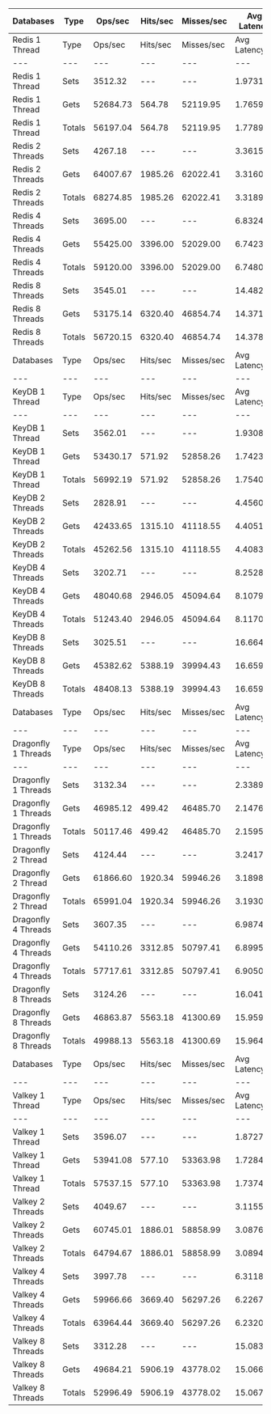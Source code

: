 | Databases | Type | Ops/sec | Hits/sec | Misses/sec | Avg Latency | p50 Latency | p99 Latency | p99.9 Latency | KB/sec |
| --- | --- | --- | --- | --- | --- | --- | --- | --- | --- |
| Redis 1 Thread | Type | Ops/sec | Hits/sec | Misses/sec | Avg Latency | p50 Latency | p99 Latency | p99.9 Latency | KB/sec |
| --- | --- | --- | --- | --- | --- | --- | --- | --- | --- |
Redis 1 Thread | Sets | 3512.32 | --- | --- | 1.97317 | 1.67900 | 6.07900 | 30.97500 | 3676.93 |
Redis 1 Thread | Gets | 52684.73 | 564.78 | 52119.95 | 1.76596 | 1.67100 | 4.28700 | 7.83900 | 2573.18 |
Redis 1 Thread | Totals | 56197.04 | 564.78 | 52119.95 | 1.77891 | 1.67100 | 4.31900 | 8.57500 | 6250.11 |
Redis 2 Threads | Sets | 4267.18 | --- | --- | 3.36151 | 3.13500 | 8.95900 | 14.01500 | 4467.17 |
Redis 2 Threads | Gets | 64007.67 | 1985.26 | 62022.41 | 3.31606 | 3.11900 | 8.25500 | 14.01500 | 4430.37 |
Redis 2 Threads | Totals | 68274.85 | 1985.26 | 62022.41 | 3.31890 | 3.11900 | 8.31900 | 14.01500 | 8897.54 |
Redis 4 Threads | Sets | 3695.00 | --- | --- | 6.83245 | 6.30300 | 17.91900 | 25.85500 | 3868.18 |
Redis 4 Threads | Gets | 55425.00 | 3396.00 | 52029.00 | 6.74238 | 6.23900 | 17.15100 | 25.47100 | 5519.80 |
Redis 4 Threads | Totals | 59120.00 | 3396.00 | 52029.00 | 6.74801 | 6.23900 | 17.27900 | 25.59900 | 9387.97 |
Redis 8 Threads | Sets | 3545.01 | --- | --- | 14.48269 | 13.31100 | 40.19100 | 69.63100 | 3711.16 |
Redis 8 Threads | Gets | 53175.14 | 6320.40 | 46854.74 | 14.37180 | 13.31100 | 40.70300 | 69.63100 | 8369.94 |
Redis 8 Threads | Totals | 56720.15 | 6320.40 | 46854.74 | 14.37873 | 13.31100 | 40.70300 | 69.63100 | 12081.10 |
| Databases | Type | Ops/sec | Hits/sec | Misses/sec | Avg Latency | p50 Latency | p99 Latency | p99.9 Latency | KB/sec |
| --- | --- | --- | --- | --- | --- | --- | --- | --- | --- |
| KeyDB 1 Thread | Type | Ops/sec | Hits/sec | Misses/sec | Avg Latency | p50 Latency | p99 Latency | p99.9 Latency | KB/sec |
| --- | --- | --- | --- | --- | --- | --- | --- | --- | --- |
KeyDB 1 Thread | Sets | 3562.01 | --- | --- | 1.93082 | 1.72700 | 5.21500 | 33.53500 | 3728.96 |
KeyDB 1 Thread | Gets | 53430.17 | 571.92 | 52858.26 | 1.74230 | 1.71100 | 3.71100 | 7.96700 | 2608.73 |
KeyDB 1 Thread | Totals | 56992.19 | 571.92 | 52858.26 | 1.75408 | 1.71100 | 3.74300 | 9.79100 | 6337.68 |
KeyDB 2 Threads | Sets | 2828.91 | --- | --- | 4.45604 | 3.58300 | 16.76700 | 25.72700 | 2961.50 |
KeyDB 2 Threads | Gets | 42433.65 | 1315.10 | 41118.55 | 4.40516 | 3.56700 | 16.12700 | 25.34300 | 2936.07 |
KeyDB 2 Threads | Totals | 45262.56 | 1315.10 | 41118.55 | 4.40834 | 3.56700 | 16.12700 | 25.34300 | 5897.57 |
KeyDB 4 Threads | Sets | 3202.71 | --- | --- | 8.25289 | 7.58300 | 22.27100 | 33.79100 | 3352.82 |
KeyDB 4 Threads | Gets | 48040.68 | 2946.05 | 45094.64 | 8.10794 | 7.48700 | 20.99100 | 30.71900 | 4786.90 |
KeyDB 4 Threads | Totals | 51243.40 | 2946.05 | 45094.64 | 8.11700 | 7.51900 | 20.99100 | 30.84700 | 8139.71 |
KeyDB 8 Threads | Sets | 3025.51 | --- | --- | 16.66480 | 15.48700 | 45.56700 | 68.09500 | 3167.31 |
KeyDB 8 Threads | Gets | 45382.62 | 5388.19 | 39994.43 | 16.65947 | 15.48700 | 45.82300 | 68.60700 | 7137.36 |
KeyDB 8 Threads | Totals | 48408.13 | 5388.19 | 39994.43 | 16.65981 | 15.48700 | 45.82300 | 68.60700 | 10304.67 |
| Databases | Type | Ops/sec | Hits/sec | Misses/sec | Avg Latency | p50 Latency | p99 Latency | p99.9 Latency | KB/sec |
| --- | --- | --- | --- | --- | --- | --- | --- | --- | --- |
| Dragonfly 1 Threads | Type | Ops/sec | Hits/sec | Misses/sec | Avg Latency | p50 Latency | p99 Latency | p99.9 Latency | KB/sec |
| --- | --- | --- | --- | --- | --- | --- | --- | --- | --- |
Dragonfly 1 Threads | Sets | 3132.34 | --- | --- | 2.33894 | 1.83100 | 6.23900 | 34.55900 | 3279.15 |
Dragonfly 1 Threads | Gets | 46985.12 | 499.42 | 46485.70 | 2.14763 | 1.83100 | 5.18300 | 8.51100 | 2290.53 |
Dragonfly 1 Threads | Totals | 50117.46 | 499.42 | 46485.70 | 2.15959 | 1.83100 | 5.21500 | 10.04700 | 5569.67 |
Dragonfly 2 Thread | Sets | 4124.44 | --- | --- | 3.24172 | 2.79900 | 11.13500 | 16.76700 | 4317.74 |
Dragonfly 2 Thread | Gets | 61866.60 | 1920.34 | 59946.26 | 3.18981 | 2.75100 | 10.68700 | 16.89500 | 4283.66 |
Dragonfly 2 Thread | Totals | 65991.04 | 1920.34 | 59946.26 | 3.19305 | 2.75100 | 10.75100 | 16.76700 | 8601.41 |
Dragonfly 4 Threads | Sets | 3607.35 | --- | --- | 6.98747 | 6.46300 | 19.19900 | 28.15900 | 3776.42 |
Dragonfly 4 Threads | Gets | 54110.26 | 3312.85 | 50797.41 | 6.89953 | 6.39900 | 18.04700 | 26.11100 | 5386.25 |
Dragonfly 4 Threads | Totals | 57717.61 | 3312.85 | 50797.41 | 6.90503 | 6.39900 | 18.04700 | 26.23900 | 9162.67 |
Dragonfly 8 Threads | Sets | 3124.26 | --- | --- | 16.04122 | 15.03900 | 47.61500 | 76.79900 | 3270.69 |
Dragonfly 8 Threads | Gets | 46863.87 | 5563.18 | 41300.69 | 15.95934 | 14.97500 | 46.07900 | 77.31100 | 7369.44 |
Dragonfly 8 Threads | Totals | 49988.13 | 5563.18 | 41300.69 | 15.96446 | 14.97500 | 46.07900 | 77.31100 | 10640.12 |
| Databases | Type | Ops/sec | Hits/sec | Misses/sec | Avg Latency | p50 Latency | p99 Latency | p99.9 Latency | KB/sec |
| --- | --- | --- | --- | --- | --- | --- | --- | --- | --- |
| Valkey 1 Thread | Type | Ops/sec | Hits/sec | Misses/sec | Avg Latency | p50 Latency | p99 Latency | p99.9 Latency | KB/sec |
| --- | --- | --- | --- | --- | --- | --- | --- | --- | --- |
Valkey 1 Thread | Sets | 3596.07 | --- | --- | 1.87273 | 1.55900 | 4.76700 | 23.16700 | 3764.61 |
Valkey 1 Thread | Gets | 53941.08 | 577.10 | 53363.98 | 1.72843 | 1.55100 | 3.51900 | 7.71100 | 2633.38 |
Valkey 1 Thread | Totals | 57537.15 | 577.10 | 53363.98 | 1.73745 | 1.55100 | 3.55100 | 8.57500 | 6398.00 |
Valkey 2 Threads | Sets | 4049.67 | --- | --- | 3.11550 | 2.91100 | 8.09500 | 13.69500 | 4239.47 |
Valkey 2 Threads | Gets | 60745.01 | 1886.01 | 58858.99 | 3.08767 | 2.92700 | 7.64700 | 13.11900 | 4206.49 |
Valkey 2 Threads | Totals | 64794.67 | 1886.01 | 58858.99 | 3.08941 | 2.92700 | 7.67900 | 13.18300 | 8445.96 |
Valkey 4 Threads | Sets | 3997.78 | --- | --- | 6.31180 | 5.88700 | 15.74300 | 26.36700 | 4185.15 |
Valkey 4 Threads | Gets | 59966.66 | 3669.40 | 56297.26 | 6.22674 | 5.85500 | 14.97500 | 22.52700 | 5967.21 |
Valkey 4 Threads | Totals | 63964.44 | 3669.40 | 56297.26 | 6.23206 | 5.85500 | 15.03900 | 22.78300 | 10152.35 |
Valkey 8 Threads | Sets | 3312.28 | --- | --- | 15.08340 | 14.14300 | 40.19100 | 69.11900 | 3467.52 |
Valkey 8 Threads | Gets | 49684.21 | 5906.19 | 43778.02 | 15.06674 | 14.14300 | 40.44700 | 70.14300 | 7821.19 |
Valkey 8 Threads | Totals | 52996.49 | 5906.19 | 43778.02 | 15.06778 | 14.14300 | 40.44700 | 70.14300 | 11288.71 |
